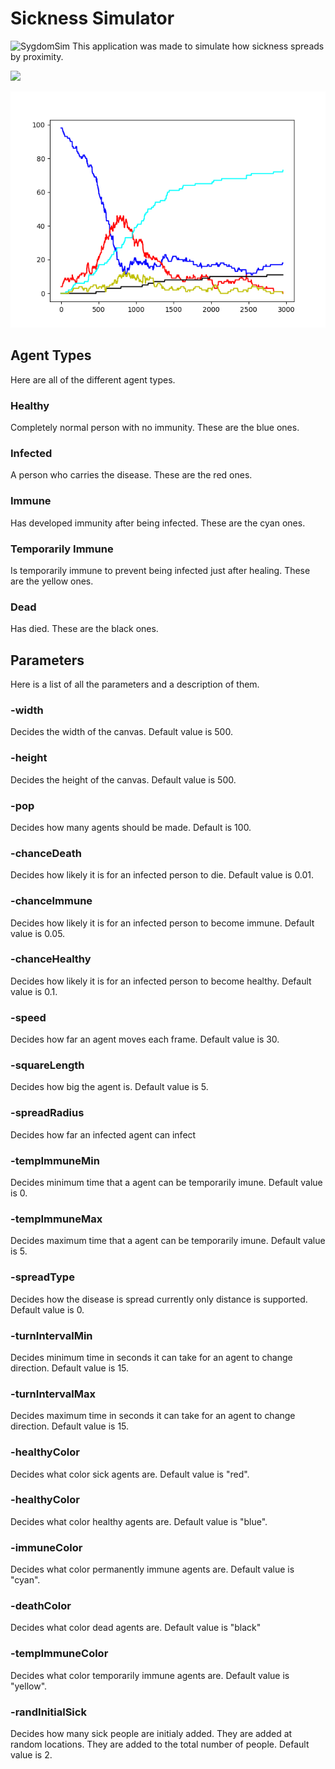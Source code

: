 # Sickness Simulator
![SygdomSim](https://socialify.git.ci/Albert-B-B/SygdomSim/image?font=Source%20Code%20Pro&issues=1&language=1&owner=1&pattern=Circuit%20Board&theme=Dark)
This application was made to simulate how sickness spreads by proximity. 

![](preview.gif)

![](graf.png)

## Agent Types
Here are all of the different agent types.

### Healthy
Completely normal person with no immunity. These are the blue ones.

### Infected
A person who carries the disease. These are the red ones.

### Immune
Has developed immunity after being infected. These are the cyan ones.

### Temporarily Immune
Is temporarily immune to prevent being infected just after healing. These are the yellow ones.

### Dead
Has died. These are the black ones.

## Parameters
Here is a list of all the parameters and a description of them.

### -width
Decides the width of the canvas. Default value is 500.

### -height
Decides the height of the canvas. Default value is 500.

### -pop
Decides how many agents should be made. Default is 100.

### -chanceDeath
Decides how likely it is for an infected person to die. Default value is 0.01.

### -chanceImmune
Decides how likely it is for an infected person to become immune. Default value is 0.05.

### -chanceHealthy
Decides how likely it is for an infected person to become healthy. Default value is 0.1.

### -speed
Decides how far an agent moves each frame. Default value is 30.

### -squareLength
Decides how big the agent is. Default value is 5.

### -spreadRadius
Decides how far an infected agent can infect

### -tempImmuneMin
Decides minimum time that a agent can be temporarily imune. Default value is 0.

### -tempImmuneMax
Decides maximum time that a agent can be temporarily imune. Default value is 5.

### -spreadType
Decides how the disease is spread currently only distance is supported. Default value is 0.

### -turnIntervalMin
Decides minimum time in seconds it can take for an agent to change direction. Default value is 15.

### -turnIntervalMax
Decides maximum time in seconds it can take for an agent to change direction. Default value is 15.

### -healthyColor
Decides what color sick agents are. Default value is "red".

### -healthyColor
Decides what color healthy agents are. Default value is "blue".

### -immuneColor
Decides what color permanently immune agents are. Default value is "cyan".

### -deathColor
Decides what color dead agents are. Default value is "black"

### -tempImmuneColor
Decides what color temporarily immune agents are. Default value is "yellow".

### -randInitialSick
Decides how many sick people are initialy added. They are added at random locations. They are added to the total number of people. Default value is 2. 
